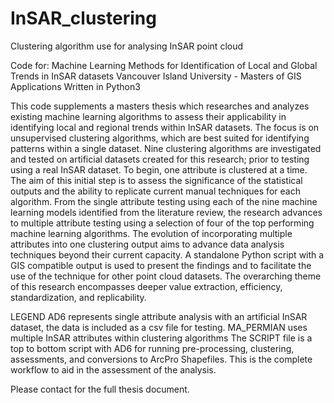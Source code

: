 # InSAR_clustering
Clustering algorithm use for analysing InSAR point cloud

Code for:
Machine Learning Methods for Identification of Local and Global Trends in InSAR datasets 
Vancouver Island University - Masters of GIS Applications
Written in Python3

This code supplements a masters thesis which researches and analyzes existing machine learning algorithms to assess their applicability in identifying local and regional trends within InSAR datasets. The focus is on unsupervised clustering algorithms, which are best suited for identifying patterns within a single dataset. Nine clustering algorithms are investigated and tested on artificial datasets created for this research; prior to testing using a real InSAR dataset. To begin, one attribute is clustered at a time. The aim of this initial step is to assess the significance of the statistical outputs and the ability to replicate current manual techniques for each algorithm. From the single attribute testing using each of the nine machine learning models identified from the literature review, the research advances to multiple attribute testing using a selection of four of the top performing machine learning algorithms. The evolution of incorporating multiple attributes into one clustering output aims to advance data analysis techniques beyond their current capacity. A standalone Python script with a GIS compatible output is used to present the findings and to facilitate the use of the technique for other point cloud datasets. The overarching theme of this research encompasses deeper value extraction, efficiency, standardization, and replicability.

LEGEND
AD6 represents single attribute analysis with an artificial InSAR dataset, the data is included as a csv file for testing.
MA_PERMIAN uses multiple InSAR attributes within clustering algorithms
The SCRIPT file is a top to bottom script with AD6 for running pre-processing, clustering, assessments, and conversions to ArcPro Shapefiles. This is the complete workflow to aid in the assessment of the analysis. 

Please contact for the full thesis document.
